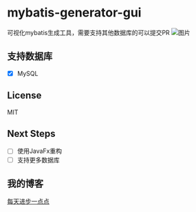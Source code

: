# mybatis-generator-gui
可视化mybatis生成工具，需要支持其他数据库的可以提交PR
![图片](https://github.com/xialeistudio/mybatis-generator-gui/blob/master/WX20180705-160544.png)

## 支持数据库
+ [x] MySQL

## License
MIT

## Next Steps
+ [ ] 使用JavaFx重构
+ [ ] 支持更多数据库

## 我的博客
[每天进步一点点](https://www.ddhigh.com)
